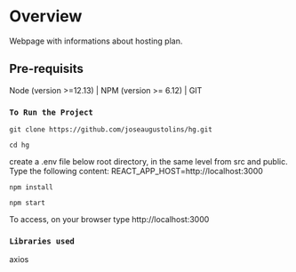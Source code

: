 # Overview

Webpage with informations about hosting plan.
## Pre-requisits

Node (version >=12.13)  | NPM (version >= 6.12) | GIT

### `To Run the Project`
`git clone https://github.com/joseaugustolins/hg.git`

`cd hg`

create a .env file below root directory, in the same level from src and public. Type the following content: REACT_APP_HOST=http://localhost:3000


`npm install`

`npm start`

To access, on your browser type http://localhost:3000

### `Libraries used`
axios